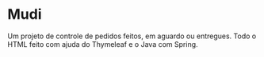 # Mudi
Um projeto de controle de pedidos feitos, em aguardo ou entregues. Todo o HTML feito com ajuda do Thymeleaf e o Java com Spring. 
